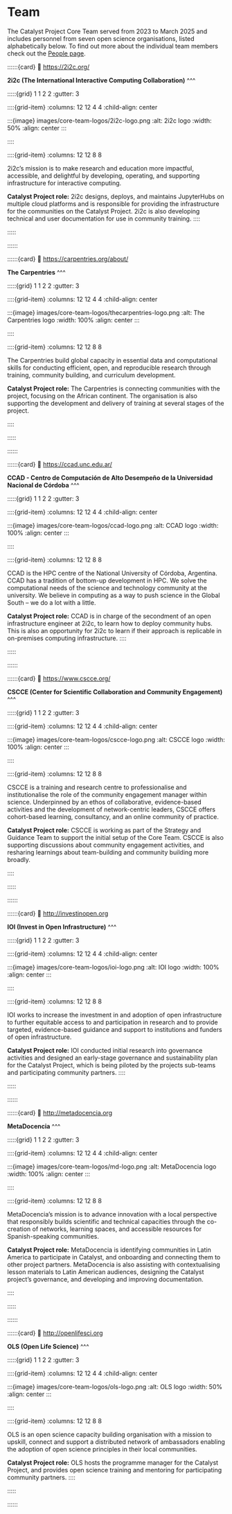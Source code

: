 # Team

The Catalyst Project Core Team served from 2023 to March 2025 and includes personnel from seven open science organisations, listed alphabetically below. To find out more about the individual team members check out the [People page](people.md).

::::::{card} 
:link: https://2i2c.org/

**2i2c (The International Interactive Computing Collaboration)**
^^^

:::::{grid} 1 1 2 2
:gutter: 3

::::{grid-item}
:columns: 12 12 4 4
:child-align: center

:::{image} images/core-team-logos/2i2c-logo.png
:alt: 2i2c logo
:width: 50%
:align: center
:::

::::

::::{grid-item}
:columns: 12 12 8 8

2i2c’s mission is to make research and education more impactful, accessible, and delightful by developing, operating, and supporting infrastructure for interactive computing.

**Catalyst Project role:** 2i2c designs, deploys, and maintains JupyterHubs on multiple cloud platforms and is responsible for providing the infrastructure for the communities on the Catalyst Project. 2i2c is also developing technical and user documentation for use in community training.
::::

:::::

::::::

::::::{card}
:link: https://carpentries.org/about/

**The Carpentries**
^^^

:::::{grid} 1 1 2 2
:gutter: 3

::::{grid-item}
:columns: 12 12 4 4
:child-align: center

:::{image} images/core-team-logos/thecarpentries-logo.png
:alt: The Carpentries logo
:width: 100%
:align: center
:::

::::

::::{grid-item}
:columns: 12 12 8 8

The Carpentries build global capacity in essential data and computational skills for conducting efficient, open, and reproducible research through training, community building, and curriculum development.

**Catalyst Project role:** The Carpentries is connecting communities with the project, focusing on the African continent. The organisation is also supporting the development and delivery of training at several stages of the project.

::::

:::::

::::::

::::::{card} 
:link: https://ccad.unc.edu.ar/

**CCAD - Centro de Computación de Alto Desempeño de la Universidad Nacional de Córdoba**
^^^

:::::{grid} 1 1 2 2
:gutter: 3

::::{grid-item}
:columns: 12 12 4 4
:child-align: center

:::{image} images/core-team-logos/ccad-logo.png
:alt: CCAD logo
:width: 100%
:align: center
:::

::::

::::{grid-item}
:columns: 12 12 8 8

CCAD is the HPC centre of the National University of Córdoba, Argentina. CCAD has a tradition of bottom-up development in HPC. We solve the computational needs of the science and technology community at the university. We believe in computing as a way to push science in the Global South – we do a lot with a little.

**Catalyst Project role:** CCAD is in charge of the secondment of an open infrastructure engineer at 2i2c, to learn how to deploy community hubs. This is also an opportunity for 2i2c to learn if their approach is replicable in on-premises computing infrastructure.
::::

:::::

::::::

::::::{card}
:link: https://www.cscce.org/

**CSCCE (Center for Scientific Collaboration and Community Engagement)**
^^^

:::::{grid} 1 1 2 2
:gutter: 3

::::{grid-item}
:columns: 12 12 4 4
:child-align: center

:::{image} images/core-team-logos/cscce-logo.png
:alt: CSCCE logo
:width: 100%
:align: center
:::

::::

::::{grid-item}
:columns: 12 12 8 8

CSCCE is a training and research centre to professionalise and institutionalise the role of the community engagement manager within science. Underpinned by an ethos of collaborative, evidence-based activities and the development of network-centric leaders, CSCCE offers cohort-based learning, consultancy, and an online community of practice.

**Catalyst Project role:** CSCCE is working as part of the Strategy and Guidance Team to support the initial setup of the Core Team. CSCCE is also supporting discussions about community engagement activities, and resharing learnings about team-building and community building more broadly.

::::

:::::

::::::

::::::{card}
:link: http://investinopen.org

**IOI (Invest in Open Infrastructure)**
^^^

:::::{grid} 1 1 2 2
:gutter: 3

::::{grid-item}
:columns: 12 12 4 4
:child-align: center

:::{image} images/core-team-logos/ioi-logo.png
:alt: IOI logo
:width: 100%
:align: center
:::

::::

::::{grid-item}
:columns: 12 12 8 8

IOI works to increase the investment in and adoption of open infrastructure to further equitable access to and participation in research and to provide targeted, evidence-based guidance and support to institutions and funders of open infrastructure.

**Catalyst Project role:** IOI conducted initial research into governance activities and designed an early-stage governance and sustainability plan for the Catalyst Project, which is being piloted by the projects sub-teams and participating community partners.
::::

:::::

::::::

::::::{card}
:link: http://metadocencia.org

**MetaDocencia**
^^^

:::::{grid} 1 1 2 2
:gutter: 3

::::{grid-item}
:columns: 12 12 4 4
:child-align: center

:::{image} images/core-team-logos/md-logo.png
:alt: MetaDocencia logo
:width: 100%
:align: center
:::

::::

::::{grid-item}
:columns: 12 12 8 8

MetaDocencia’s mission is to advance innovation with a local perspective that responsibly builds scientific and technical capacities through the co-creation of networks, learning spaces, and accessible resources for Spanish-speaking communities.

**Catalyst Project role:** MetaDocencia is identifying communities in Latin America to participate in Catalyst, and onboarding and connecting them to other project partners. MetaDocencia is also assisting with contextualising lesson materials to Latin American audiences, designing the Catalyst project’s governance, and developing and improving documentation.

::::

:::::

::::::

::::::{card} 
:link: http://openlifesci.org

**OLS (Open Life Science)**
^^^

:::::{grid} 1 1 2 2
:gutter: 3

::::{grid-item}
:columns: 12 12 4 4
:child-align: center

:::{image} images/core-team-logos/ols-logo.png
:alt: OLS logo
:width: 50%
:align: center
:::

::::

::::{grid-item}
:columns: 12 12 8 8

OLS is an open science capacity building organisation with a mission to upskill, connect and support a distributed network of ambassadors enabling the adoption of open science principles in their local communities.

**Catalyst Project role:** OLS hosts the programme manager for the Catalyst Project, and provides open science training and mentoring for participating community partners. 
::::

:::::

::::::
